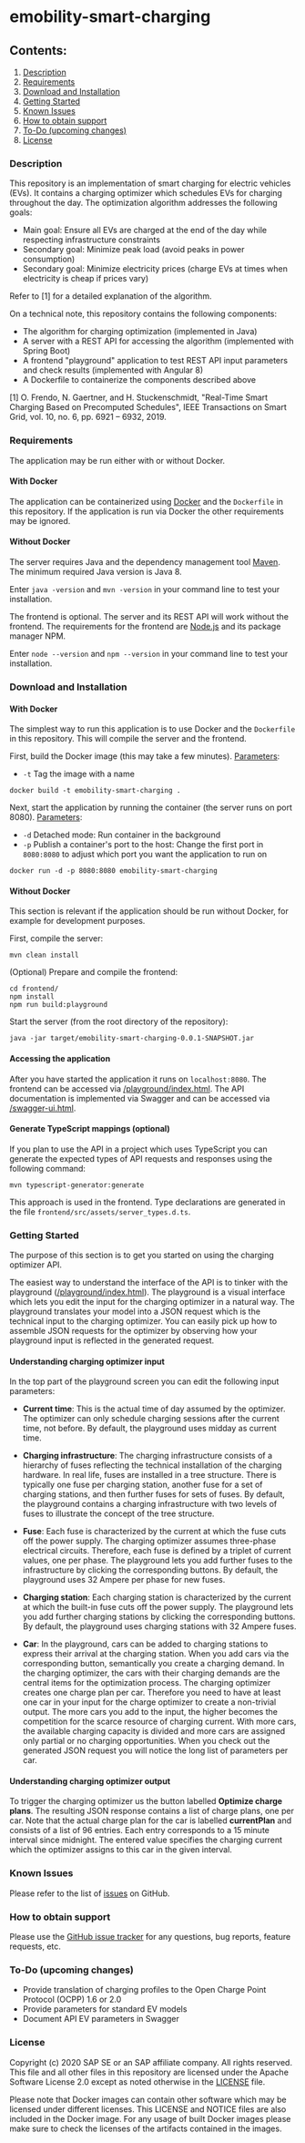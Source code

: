 # emobility-smart-charging

## Contents:
1. [Description](#description)
1. [Requirements](#requirements)
1. [Download and Installation](#download-and-installation)
1. [Getting Started](#getting-started)
1. [Known Issues](#known-issues)
1. [How to obtain support](#how-to-obtain-support)
1. [To-Do (upcoming changes)](#to-do-upcoming-changes)
1. [License](#license)


### Description
This repository is an implementation of smart charging for electric vehicles (EVs). It contains a charging optimizer which schedules EVs for charging throughout the day. 
The optimization algorithm addresses the following goals: 
- Main goal: Ensure all EVs are charged at the end of the day while respecting infrastructure constraints
- Secondary goal: Minimize peak load (avoid peaks in power consumption)
- Secondary goal: Minimize electricity prices (charge EVs at times when electricity is cheap if prices vary)

Refer to [1] for a detailed explanation of the algorithm. 

On a technical note, this repository contains the following components: 
- The algorithm for charging optimization (implemented in Java)
- A server with a REST API for accessing the algorithm (implemented with Spring Boot)
- A frontend "playground" application to test REST API input parameters and check results (implemented with Angular 8)
- A Dockerfile to containerize the components described above


[1] O. Frendo, N. Gaertner, and H. Stuckenschmidt, "Real-Time Smart Charging Based on Precomputed Schedules", IEEE Transactions on Smart Grid, vol. 10, no. 6, pp. 6921 – 6932, 2019.


### Requirements
The application may be run either with or without Docker. 

#### With Docker 
The application can be containerized using [Docker](https://docs.docker.com/install/) and the `Dockerfile` in this repository. If the application is run via Docker the other requirements may be ignored. 

#### Without Docker
The server requires Java and the dependency management tool [Maven](https://maven.apache.org/). 
The minimum required Java version is Java 8. 

Enter `java -version` and `mvn -version` in your command line to test your installation. 

The frontend is optional. The server and its REST API will work without the frontend. 
The requirements for the frontend are [Node.js](https://nodejs.org/en/) and its package manager NPM. 

Enter `node --version` and `npm --version` in your command line to test your installation. 



### Download and Installation
#### With Docker
The simplest way to run this application is to use Docker and the `Dockerfile` in this repository. 
This will compile the server and the frontend. 

First, build the Docker image (this may take a few minutes). 
[Parameters](https://docs.docker.com/engine/reference/commandline/build/): 
- `-t` Tag the image with a name
``` 
docker build -t emobility-smart-charging .
```

Next, start the application by running the container (the server runs on port 8080). 
[Parameters](https://docs.docker.com/engine/reference/run/): 
- `-d` Detached mode: Run container in the background
- `-p` Publish a container's port to the host: Change the first port in `8080:8080` to adjust which port you want the application to run on
```
docker run -d -p 8080:8080 emobility-smart-charging
```

#### Without Docker
This section is relevant if the application should be run without Docker, for example for development purposes. 

First, compile the server: 
```
mvn clean install
```

(Optional) Prepare and compile the frontend: 
```
cd frontend/
npm install
npm run build:playground
```

Start the server (from the root directory of the repository): 
```
java -jar target/emobility-smart-charging-0.0.1-SNAPSHOT.jar
```

#### Accessing the application
After you have started the application it runs on `localhost:8080`. 
The frontend can be accessed via [/playground/index.html](http://localhost:8080/playground/index.html). 
The API documentation is implemented via Swagger and can be accessed via [/swagger-ui.html](http://localhost:8080/swagger-ui.html). 


#### Generate TypeScript mappings (optional)
If you plan to use the API in a project which uses TypeScript you can generate the expected types of API requests and responses using the following command: 
``` 
mvn typescript-generator:generate
```
This approach is used in the frontend. Type declarations are generated in the file `frontend/src/assets/server_types.d.ts`. 

### Getting Started
The purpose of this section is to get you started on using the charging optimizer API. 

The easiest way to understand the interface of the API is to tinker with the playground ([/playground/index.html](http://localhost:8080/playground/index.html)). The playground is a visual interface which lets you edit the input for the charging optimizer in a natural way. The playground translates your model into a JSON request which is the technical input to the charging optimizer. You can easily pick up how to assemble JSON requests for the optimizer by observing how your playground input is reflected in the generated request.

#### Understanding charging optimizer input
In the top part of the playground screen you can edit the following input parameters:
* **Current time**: This is the actual time of day assumed by the optimizer. The optimizer can only schedule charging sessions after the current time, not before. By default, the playground uses midday as current time. 

* **Charging infrastructure**: The charging infrastructure consists of a hierarchy of fuses reflecting the technical installation of the charging hardware. In real life, fuses are installed in a tree structure. There is typically one fuse per charging station, another fuse for a set of charging stations, and then further fuses for sets of fuses. By default, the playground contains a charging infrastructure with two levels of fuses to illustrate the concept of the tree structure.

* **Fuse**: Each fuse is characterized by the current at which the fuse cuts off the power supply. The charging optimizer assumes three-phase electrical circuits. Therefore, each fuse is defined by a triplet of current values, one per phase. The playground lets you add further fuses to the infrastructure by clicking the corresponding buttons. By default, the playground uses 32 Ampere per phase for new fuses.
* **Charging station**: Each charging station is characterized by the current at which the built-in fuse cuts off the power supply. The playground lets you add further charging stations by clicking the corresponding buttons. By default, the playground uses charging stations with 32 Ampere fuses.

* **Car**: In the playground, cars can be added to charging stations to express their arrival at the charging station. When you add cars via the corresponding button, semantically you create a charging demand. In the charging optimizer, the cars with their charging demands are the central items for the optimization process. The charging optimizer creates one charge plan per car. Therefore you need to have at least one car in your input for the charge optimizer to create a non-trivial output. The more cars you add to the input, the higher becomes the competition for the scarce resource of charging current. With more cars, the available charging capacity is divided and more cars are assigned only partial or no charging opportunities.
When you check out the generated JSON request you will notice the long list of parameters per car.

#### Understanding charging optimizer output
To trigger the charging optimizer us the button labelled **Optimize charge plans**. The resulting JSON response contains a list of charge plans, one per car. Note that the actual charge plan for the car is labelled **currentPlan** and consists of a list of 96 entries. Each entry corresponds to a 15 minute interval since midnight. The entered value specifies the charging current which the optimizer assigns to this car in the given interval.

### Known Issues
Please refer to the list of [issues](../../issues) on GitHub.


### How to obtain support
Please use the [GitHub issue tracker](../../issues) for any questions, bug reports, feature requests, etc.



### To-Do (upcoming changes) 
- Provide translation of charging profiles to the Open Charge Point Protocol (OCPP) 1.6 or 2.0 
- Provide parameters for standard EV models 
- Document API EV parameters in Swagger

### License
Copyright (c) 2020 SAP SE or an SAP affiliate company. All rights reserved. This file and all other files in this repository are licensed under the Apache Software License 2.0 except as noted otherwise in the [LICENSE](LICENSE) file.

Please note that Docker images can contain other software which may be licensed under different licenses. This LICENSE and NOTICE files are also included in the Docker image. For any usage of built Docker images please make sure to check the licenses of the artifacts contained in the images.
